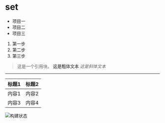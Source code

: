 # set
- 项目一
- 项目二
- 项目三

1. 第一步
2. 第二步
3. 第三步
> 这是一个引用块。
**这是粗体文本**
*这是斜体文本*
---
| 标题1   | 标题2   |
| ------- | ------- |
| 内容1   | 内容2   |
| 内容3   | 内容4   |
![构建状态](徽章链接)
